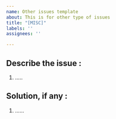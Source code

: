 ```yaml
---
name: Other issues template
about: This is for other type of issues
title: "[MISC]"
labels: ''
assignees: ''

---
```


## Describe the issue :
1. .....

## Solution, if any :
1. ......
